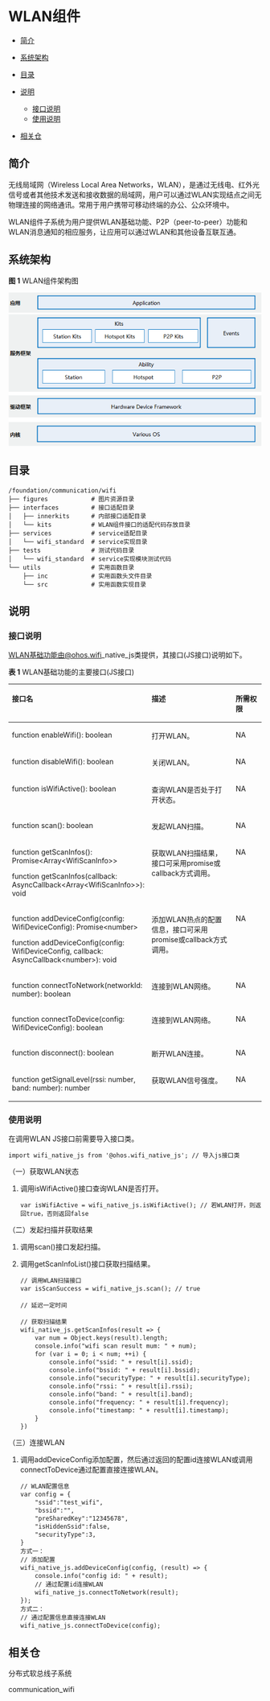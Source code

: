 # WLAN组件<a name="ZH-CN_TOPIC_0000001162030287"></a>

-   [简介](#section11660541593)
-   [系统架构](#section342962219551)
-   [目录](#section161941989596)
-   [说明](#section1312121216216)
    -   [接口说明](#section1551164914237)
    -   [使用说明](#section129654513264)

-   [相关仓](#section1371113476307)

## 简介<a name="section11660541593"></a>

无线局域网（Wireless Local Area Networks，WLAN），是通过无线电、红外光信号或者其他技术发送和接收数据的局域网，用户可以通过WLAN实现结点之间无物理连接的网络通讯。常用于用户携带可移动终端的办公、公众环境中。

WLAN组件子系统为用户提供WLAN基础功能、P2P（peer-to-peer）功能和WLAN消息通知的相应服务，让应用可以通过WLAN和其他设备互联互通。

## 系统架构<a name="section342962219551"></a>

**图 1**  WLAN组件架构图<a name="fig356513281301"></a>  


![](figures/zh-cn_image_0000001115710400.png)

## 目录<a name="section161941989596"></a>

```
/foundation/communication/wifi
├── figures            # 图片资源目录
├── interfaces         # 接口适配目录
│   ├── innerkits      # 内部接口适配目录
│   └── kits           # WLAN组件接口的适配代码存放目录
├── services           # service适配目录
│   └── wifi_standard  # service实现目录
├── tests              # 测试代码目录
│   └── wifi_standard  # service实现模块测试代码
└── utils              # 实用函数目录
    ├── inc            # 实用函数头文件目录
    └── src            # 实用函数实现目录
```

## 说明<a name="section1312121216216"></a>

### 接口说明<a name="section1551164914237"></a>

WLAN基础功能由@ohos.wifi\_native\_js类提供，其接口\(JS接口\)说明如下。

**表 1**  WLAN基础功能的主要接口\(JS接口\)

<a name="t96d5b1a809be46328adc684bff001cf7"></a>
<table><thead align="left"><tr id="r5b6b790b6fe144e79e849b7987637f32"><th class="cellrowborder" valign="top" width="40.864086408640865%" id="mcps1.2.4.1.1"><p id="a4bf77d9c2b5c4b8d950a720edaf949c7"><a name="a4bf77d9c2b5c4b8d950a720edaf949c7"></a><a name="a4bf77d9c2b5c4b8d950a720edaf949c7"></a>接口名</p>
</th>
<th class="cellrowborder" valign="top" width="44.704470447044706%" id="mcps1.2.4.1.2"><p id="a11b93aaf8bfd4305acc4b4549f28d524"><a name="a11b93aaf8bfd4305acc4b4549f28d524"></a><a name="a11b93aaf8bfd4305acc4b4549f28d524"></a>描述</p>
</th>
<th class="cellrowborder" valign="top" width="14.431443144314432%" id="mcps1.2.4.1.3"><p id="a1d9f27631e6f466f8c2edc9833a94275"><a name="a1d9f27631e6f466f8c2edc9833a94275"></a><a name="a1d9f27631e6f466f8c2edc9833a94275"></a>所需权限</p>
</th>
</tr>
</thead>
<tbody><tr id="r31629b385e294e248c668786519b6f87"><td class="cellrowborder" valign="top" width="40.864086408640865%" headers="mcps1.2.4.1.1 "><p id="aea622edc3df04a60a42bb8a1a63a8c4f"><a name="aea622edc3df04a60a42bb8a1a63a8c4f"></a><a name="aea622edc3df04a60a42bb8a1a63a8c4f"></a>function enableWifi(): boolean</p>
</td>
<td class="cellrowborder" valign="top" width="44.704470447044706%" headers="mcps1.2.4.1.2 "><p id="a799afb666cff4f03a2ee996c0c7335dd"><a name="a799afb666cff4f03a2ee996c0c7335dd"></a><a name="a799afb666cff4f03a2ee996c0c7335dd"></a>打开WLAN。</p>
</td>
<td class="cellrowborder" valign="top" width="14.431443144314432%" headers="mcps1.2.4.1.3 "><p id="a78809eb41a8e46ec92ad886a2e491e09"><a name="a78809eb41a8e46ec92ad886a2e491e09"></a><a name="a78809eb41a8e46ec92ad886a2e491e09"></a>NA</p>
</td>
</tr>
<tr id="r42d012d5690241a1a346b249bca0d0f4"><td class="cellrowborder" valign="top" width="40.864086408640865%" headers="mcps1.2.4.1.1 "><p id="a3d8f9fb87dd94d5da78f9d59ba31c9ec"><a name="a3d8f9fb87dd94d5da78f9d59ba31c9ec"></a><a name="a3d8f9fb87dd94d5da78f9d59ba31c9ec"></a>function disableWifi(): boolean</p>
</td>
<td class="cellrowborder" valign="top" width="44.704470447044706%" headers="mcps1.2.4.1.2 "><p id="a9d1794f64a4a4177b0c247a5378cc8a3"><a name="a9d1794f64a4a4177b0c247a5378cc8a3"></a><a name="a9d1794f64a4a4177b0c247a5378cc8a3"></a>关闭WLAN。</p>
</td>
<td class="cellrowborder" valign="top" width="14.431443144314432%" headers="mcps1.2.4.1.3 "><p id="a4bba00774fee45b991e03d5739eed45d"><a name="a4bba00774fee45b991e03d5739eed45d"></a><a name="a4bba00774fee45b991e03d5739eed45d"></a>NA</p>
</td>
</tr>
<tr id="rb2088f3bae264f9fb6dee3d69f8e510b"><td class="cellrowborder" valign="top" width="40.864086408640865%" headers="mcps1.2.4.1.1 "><p id="a0db4a8a271844e289867b8686be5971e"><a name="a0db4a8a271844e289867b8686be5971e"></a><a name="a0db4a8a271844e289867b8686be5971e"></a>function isWifiActive(): boolean</p>
</td>
<td class="cellrowborder" valign="top" width="44.704470447044706%" headers="mcps1.2.4.1.2 "><p id="a251c902bc5a14e4dbbf6ae3e847d5a00"><a name="a251c902bc5a14e4dbbf6ae3e847d5a00"></a><a name="a251c902bc5a14e4dbbf6ae3e847d5a00"></a>查询WLAN是否处于打开状态。</p>
</td>
<td class="cellrowborder" valign="top" width="14.431443144314432%" headers="mcps1.2.4.1.3 "><p id="ad01b019785b6434aa7b4e06badffda6a"><a name="ad01b019785b6434aa7b4e06badffda6a"></a><a name="ad01b019785b6434aa7b4e06badffda6a"></a>NA</p>
</td>
</tr>
<tr id="r63090caeaf674f2e9a7efdd8f838564c"><td class="cellrowborder" valign="top" width="40.864086408640865%" headers="mcps1.2.4.1.1 "><p id="a9229822a49b6414dbb15ded55b808209"><a name="a9229822a49b6414dbb15ded55b808209"></a><a name="a9229822a49b6414dbb15ded55b808209"></a>function scan(): boolean</p>
</td>
<td class="cellrowborder" valign="top" width="44.704470447044706%" headers="mcps1.2.4.1.2 "><p id="a666bb97e527a4d5db4864d72bdb040b7"><a name="a666bb97e527a4d5db4864d72bdb040b7"></a><a name="a666bb97e527a4d5db4864d72bdb040b7"></a>发起WLAN扫描。</p>
</td>
<td class="cellrowborder" valign="top" width="14.431443144314432%" headers="mcps1.2.4.1.3 "><p id="abdc11b1866b54d69a8acef2c13da1553"><a name="abdc11b1866b54d69a8acef2c13da1553"></a><a name="abdc11b1866b54d69a8acef2c13da1553"></a>NA</p>
</td>
</tr>
<tr id="r5098f19894e947d9844839c81abdb431"><td class="cellrowborder" valign="top" width="40.864086408640865%" headers="mcps1.2.4.1.1 "><p id="p148521030134915"><a name="p148521030134915"></a><a name="p148521030134915"></a>function getScanInfos(): Promise&lt;Array&lt;WifiScanInfo&gt;&gt;</p>
<p id="p1264072917366"><a name="p1264072917366"></a><a name="p1264072917366"></a>function getScanInfos(callback: AsyncCallback&lt;Array&lt;WifiScanInfo&gt;&gt;): void</p>
</td>
<td class="cellrowborder" valign="top" width="44.704470447044706%" headers="mcps1.2.4.1.2 "><p id="a833c28b165db44e49b49d84eb8f12d3a"><a name="a833c28b165db44e49b49d84eb8f12d3a"></a><a name="a833c28b165db44e49b49d84eb8f12d3a"></a>获取WLAN扫描结果，接口可采用promise或callback方式调用。</p>
</td>
<td class="cellrowborder" valign="top" width="14.431443144314432%" headers="mcps1.2.4.1.3 "><p id="ad31109a27e344b27a2879ae7be60da6a"><a name="ad31109a27e344b27a2879ae7be60da6a"></a><a name="ad31109a27e344b27a2879ae7be60da6a"></a>NA</p>
</td>
</tr>
<tr id="rd41bbd2a167e42c4854efaf2f95923a8"><td class="cellrowborder" valign="top" width="40.864086408640865%" headers="mcps1.2.4.1.1 "><p id="p126421517153711"><a name="p126421517153711"></a><a name="p126421517153711"></a>function addDeviceConfig(config: WifiDeviceConfig): Promise&lt;number&gt;</p>
<p id="p15642617133717"><a name="p15642617133717"></a><a name="p15642617133717"></a>function addDeviceConfig(config: WifiDeviceConfig, callback: AsyncCallback&lt;number&gt;): void</p>
</td>
<td class="cellrowborder" valign="top" width="44.704470447044706%" headers="mcps1.2.4.1.2 "><p id="a88ec088696df4f4b8e0e240e66646d9c"><a name="a88ec088696df4f4b8e0e240e66646d9c"></a><a name="a88ec088696df4f4b8e0e240e66646d9c"></a>添加WLAN热点的配置信息，接口可采用promise或callback方式调用。</p>
</td>
<td class="cellrowborder" valign="top" width="14.431443144314432%" headers="mcps1.2.4.1.3 "><p id="a57539195f93c4af187781c5c7a64c74c"><a name="a57539195f93c4af187781c5c7a64c74c"></a><a name="a57539195f93c4af187781c5c7a64c74c"></a>NA</p>
</td>
</tr>
<tr id="row18665444142915"><td class="cellrowborder" valign="top" width="40.864086408640865%" headers="mcps1.2.4.1.1 "><p id="p666517440295"><a name="p666517440295"></a><a name="p666517440295"></a>function connectToNetwork(networkId: number): boolean</p>
</td>
<td class="cellrowborder" valign="top" width="44.704470447044706%" headers="mcps1.2.4.1.2 "><p id="p13666344152913"><a name="p13666344152913"></a><a name="p13666344152913"></a>连接到WLAN网络。</p>
</td>
<td class="cellrowborder" valign="top" width="14.431443144314432%" headers="mcps1.2.4.1.3 "><p id="p56667442298"><a name="p56667442298"></a><a name="p56667442298"></a>NA</p>
</td>
</tr>
<tr id="row176661944152919"><td class="cellrowborder" valign="top" width="40.864086408640865%" headers="mcps1.2.4.1.1 "><p id="p66661144122919"><a name="p66661144122919"></a><a name="p66661144122919"></a>function connectToDevice(config: WifiDeviceConfig): boolean</p>
</td>
<td class="cellrowborder" valign="top" width="44.704470447044706%" headers="mcps1.2.4.1.2 "><p id="p4666104410298"><a name="p4666104410298"></a><a name="p4666104410298"></a>连接到WLAN网络。</p>
</td>
<td class="cellrowborder" valign="top" width="14.431443144314432%" headers="mcps1.2.4.1.3 "><p id="p766644420298"><a name="p766644420298"></a><a name="p766644420298"></a>NA</p>
</td>
</tr>
<tr id="r53c17c0621b74f9c9b3915fef99bb64d"><td class="cellrowborder" valign="top" width="40.864086408640865%" headers="mcps1.2.4.1.1 "><p id="p5681182313296"><a name="p5681182313296"></a><a name="p5681182313296"></a>function disconnect(): boolean</p>
</td>
<td class="cellrowborder" valign="top" width="44.704470447044706%" headers="mcps1.2.4.1.2 "><p id="a2939738c548a44838522d7ac772b697a"><a name="a2939738c548a44838522d7ac772b697a"></a><a name="a2939738c548a44838522d7ac772b697a"></a>断开WLAN连接。</p>
</td>
<td class="cellrowborder" valign="top" width="14.431443144314432%" headers="mcps1.2.4.1.3 "><p id="a3862542954ef418b86ba8606721b4d30"><a name="a3862542954ef418b86ba8606721b4d30"></a><a name="a3862542954ef418b86ba8606721b4d30"></a>NA</p>
</td>
</tr>
<tr id="row10868175614302"><td class="cellrowborder" valign="top" width="40.864086408640865%" headers="mcps1.2.4.1.1 "><p id="p586835643012"><a name="p586835643012"></a><a name="p586835643012"></a>function getSignalLevel(rssi: number, band: number): number</p>
</td>
<td class="cellrowborder" valign="top" width="44.704470447044706%" headers="mcps1.2.4.1.2 "><p id="p8868155614306"><a name="p8868155614306"></a><a name="p8868155614306"></a>获取WLAN信号强度。</p>
</td>
<td class="cellrowborder" valign="top" width="14.431443144314432%" headers="mcps1.2.4.1.3 "><p id="p1786825673010"><a name="p1786825673010"></a><a name="p1786825673010"></a>NA</p>
</td>
</tr>
</tbody>
</table>

### 使用说明<a name="section129654513264"></a>

在调用WLAN JS接口前需要导入接口类。

```
import wifi_native_js from '@ohos.wifi_native_js'; // 导入js接口类
```

（一）获取WLAN状态

1.  调用isWifiActive​\(\)接口查询WLAN是否打开。

    ```
    var isWifiActive = wifi_native_js.isWifiActive(); // 若WLAN打开，则返回true，否则返回false
    ```


（二）发起扫描并获取结果

1.  调用scan​\(\)接口发起扫描。
2.  调用getScanInfoList​\(\)接口获取扫描结果。

    ```
    // 调用WLAN扫描接口
    var isScanSuccess = wifi_native_js.scan(); // true
    
    // 延迟一定时间
    
    // 获取扫描结果
    wifi_native_js.getScanInfos(result => {
        var num = Object.keys(result).length;
        console.info("wifi scan result mum: " + num);
        for (var i = 0; i < num; ++i) {
            console.info("ssid: " + result[i].ssid);
            console.info("bssid: " + result[i].bssid);
            console.info("securityType: " + result[i].securityType);
            console.info("rssi: " + result[i].rssi);
            console.info("band: " + result[i].band);
            console.info("frequency: " + result[i].frequency);
            console.info("timestamp: " + result[i].timestamp);
        }
    })
    ```


（三）连接WLAN

1.  调用addDeviceConfig添加配置，然后通过返回的配置id连接WLAN或调用connectToDevice通过配置直接连接WLAN。

    ```
    // WLAN配置信息
    var config = {
        "ssid":"test_wifi",
        "bssid":"",
        "preSharedKey":"12345678",
        "isHiddenSsid":false,
        "securityType":3,
    }
    方式一：
    // 添加配置
    wifi_native_js.addDeviceConfig(config, (result) => {
        console.info("config id: " + result);
        // 通过配置id连接WLAN
        wifi_native_js.connectToNetwork(result);
    });
    方式二：
    // 通过配置信息直接连接WLAN
    wifi_native_js.connectToDevice(config);
    ```


## 相关仓<a name="section1371113476307"></a>

分布式软总线子系统

communication\_wifi

